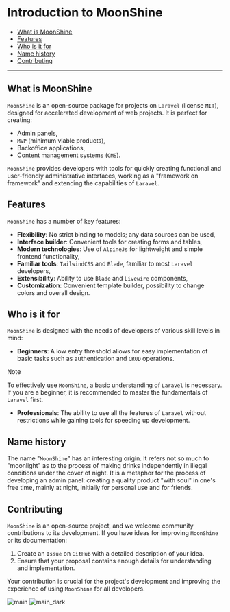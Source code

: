 # Introduction to MoonShine

- [What is MoonShine](#what-is-moonshine)
- [Features](#features)
- [Who is it for](#who-is-it-for)
- [Name history](#name-history)
- [Contributing](#contributing)

---

<a name="what-is-moonshine"></a>
## What is MoonShine

`MoonShine` is an open-source package for projects on `Laravel` (license `MIT`), designed for accelerated development of web projects. It is perfect for creating:

- Admin panels,
- `MVP` (minimum viable products),
- Backoffice applications,
- Content management systems (`CMS`).

`MoonShine` provides developers with tools for quickly creating functional and user-friendly administrative interfaces, working as a "framework on framework" and extending the capabilities of `Laravel`.

<a name="features"></a>
## Features

`MoonShine` has a number of key features:

- **Flexibility**: No strict binding to models; any data sources can be used,
- **Interface builder**: Convenient tools for creating forms and tables,
- **Modern technologies**: Use of `AlpineJs` for lightweight and simple frontend functionality,
- **Familiar tools**: `TailwindCSS` and `Blade`, familiar to most `Laravel` developers,
- **Extensibility**: Ability to use `Blade` and `Livewire` components,
- **Customization**: Convenient template builder, possibility to change colors and overall design.

<a name="who-is-it-for"></a>
## Who is it for

`MoonShine` is designed with the needs of developers of various skill levels in mind:

- **Beginners**: A low entry threshold allows for easy implementation of basic tasks such as authentication and `CRUD` operations.

> [!NOTE]
> To effectively use `MoonShine`, a basic understanding of `Laravel` is necessary. If you are a beginner, it is recommended to master the fundamentals of `Laravel` first.

- **Professionals**: The ability to use all the features of `Laravel` without restrictions while gaining tools for speeding up development.

<a name="name-history"></a>
## Name history

The name "`MoonShine`" has an interesting origin. It refers not so much to "moonlight" as to the process of making drinks independently in illegal conditions under the cover of night. It is a metaphor for the process of developing an admin panel: creating a quality product "with soul" in one's free time, mainly at night, initially for personal use and for friends.

<a name="contributing"></a>
## Contributing

`MoonShine` is an open-source project, and we welcome community contributions to its development. If you have ideas for improving `MoonShine` or its documentation:

1. Create an `Issue` on `GitHub` with a detailed description of your idea.
2. Ensure that your proposal contains enough details for understanding and implementation.

Your contribution is crucial for the project's development and improving the experience of using `MoonShine` for all developers.

![main](https://raw.githubusercontent.com/moonshine-software/doc/3.x/resources/screenshots/main.png)
![main_dark](https://raw.githubusercontent.com/moonshine-software/doc/3.x/resources/screenshots/main_dark.png)
